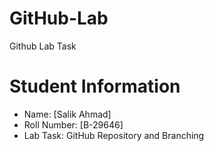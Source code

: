 # GitHub-Lab
 Github Lab Task 
# Student Information
- Name: [Salik Ahmad]
- Roll Number: [B-29646]
- Lab Task: GitHub Repository and Branching
